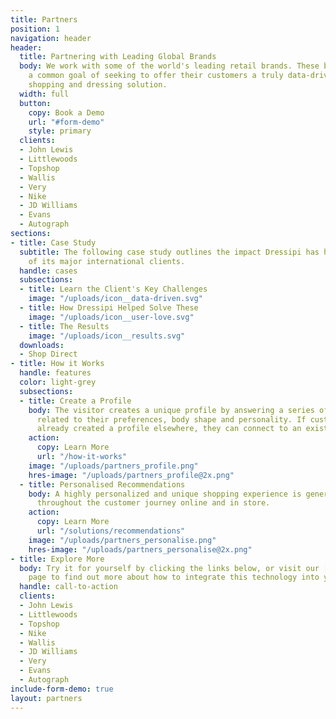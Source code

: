 ```yaml
---
title: Partners
position: 1
navigation: header
header:
  title: Partnering with Leading Global Brands
  body: We work with some of the world's leading retail brands. These brands share
    a common goal of seeking to offer their customers a truly data-driven, personalised
    shopping and dressing solution.
  width: full
  button:
    copy: Book a Demo
    url: "#form-demo"
    style: primary
  clients:
  - John Lewis
  - Littlewoods
  - Topshop
  - Wallis
  - Very
  - Nike
  - JD Williams
  - Evans
  - Autograph
sections:
- title: Case Study
  subtitle: The following case study outlines the impact Dressipi has had on some
    of its major international clients.
  handle: cases
  subsections:
  - title: Learn the Client's Key Challenges
    image: "/uploads/icon__data-driven.svg"
  - title: How Dressipi Helped Solve These
    image: "/uploads/icon__user-love.svg"
  - title: The Results
    image: "/uploads/icon__results.svg"
  downloads:
  - Shop Direct
- title: How it Works
  handle: features
  color: light-grey
  subsections:
  - title: Create a Profile
    body: The visitor creates a unique profile by answering a series of short questions
      related to their preferences, body shape and personality. If customers have
      already created a profile elsewhere, they can connect to an existing one.
    action:
      copy: Learn More
      url: "/how-it-works"
    image: "/uploads/partners_profile.png"
    hres-image: "/uploads/partners_profile@2x.png"
  - title: Personalised Recommendations
    body: A highly personalized and unique shopping experience is generated, available
      throughout the customer journey online and in store.
    action:
      copy: Learn More
      url: "/solutions/recommendations"
    image: "/uploads/partners_personalise.png"
    hres-image: "/uploads/partners_personalise@2x.png"
- title: Explore More
  body: Try it for yourself by clicking the links below, or visit our [How it Works](/how-it-works)
    page to find out more about how to integrate this technology into your own site.
  handle: call-to-action
  clients:
  - John Lewis
  - Littlewoods
  - Topshop
  - Nike
  - Wallis
  - JD Williams
  - Very
  - Evans
  - Autograph
include-form-demo: true
layout: partners
---
```


